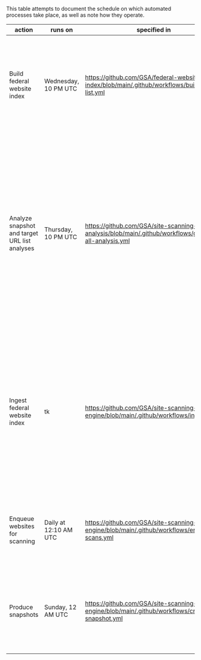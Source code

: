 
This table attempts to document the schedule on which automated processes take place, as well as note how they operate.  


| action                                        | runs on               | specified in                                                                                        | manually run at                                       | description                                                                                                                                                                                                                                                                                                                                      |
| --------------------------------------------- | --------------------- | --------------------------------------------------------------------------------------------------- | ----------------------------------------------------- | ------------------------------------------------------------------------------------------------------------------------------------------------------------------------------------------------------------------------------------------------------------------------------------------------------------------------------------------------ |
| Build federal website index                   | Wednesday, 10 PM UTC  | https://github.com/GSA/federal-website-index/blob/main/.github/workflows/build-list.yml             | https://github.com/GSA/federal-website-index/actions  | This action builds the target URL list and saves it [here](https://github.com/GSA/federal-website-index/blob/main/data/site-scanning-target-url-list.csv), along with a file containing metadata about the list creation process [here](https://github.com/GSA/federal-website-index/blob/main/data/site-scanning-target-url-list-analysis.csv). |
| Analyze snapshot and target URL list analyses | Thursday, 10 PM UTC   | https://github.com/GSA/site-scanning-analysis/blob/main/.github/workflows/generate-all-analysis.yml | https://github.com/GSA/site-scanning-analysis/actions | This action creates three analysis reports in [this directory](https://github.com/GSA/site-scanning-analysis/tree/main/reports). These reports analyze: (1) the target URL list, (2) the primary snapshot that contains all live sites scanned, and (3) the "all" snapshot that contains all sites scanned.                                      |
| Ingest federal website index                  | tk                    | https://github.com/GSA/site-scanning-engine/blob/main/.github/workflows/ingest.yml                  | https://github.com/GSA/site-scanning-engine/actions   | This action prompts the scanning engine to ingest the target URL list, thereby updating the websites to be scanned, and removing invalid websites that are no longer present in the dataset.                                                                                                                                                     |
| Enqueue websites for scanning                 | Daily at 12:10 AM UTC | https://github.com/GSA/site-scanning-engine/blob/main/.github/workflows/enqueue-scans.yml           | https://github.com/GSA/site-scanning-engine/actions   | This action prompts the scanning engine to add every website to the scanning queue.                                                                                                                                                                                                                                                              |
| Produce snapshots                             | Sunday, 12 AM UTC     | https://github.com/GSA/site-scanning-engine/blob/main/.github/workflows/create-snapshot.yml         | https://github.com/GSA/site-scanning-engine/actions   | This action produces the CSV and JSON snapshots of the site scanning engine's most recent scan.                                                                                                                                                                                                                                                  |

